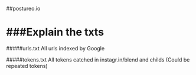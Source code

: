 ##postureo.io

###Explain the txts
=========

#####urls.txt
All urls indexed by Google

#####tokens.txt
All tokens catched in instagr.in/blend and childs
(Could be repeated tokens)
